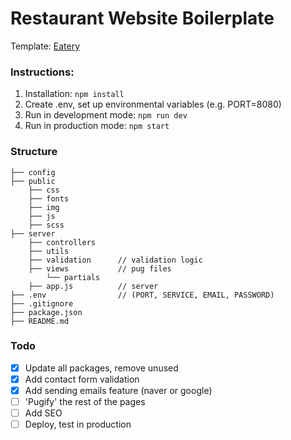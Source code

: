 # Restaurant Website Boilerplate

Template: [Eatery][eatery]

### Instructions:

1. Installation: `npm install`
2. Create .env, set up environmental variables (e.g. PORT=8080)
3. Run in development mode: `npm run dev`
4. Run in production mode: `npm start`

### Structure

```
├── config
├── public
    ├── css
    ├── fonts
    ├── img
    ├── js
    ├── scss
├── server
    ├── controllers
    ├── utils
    ├── validation      // validation logic
    ├── views           // pug files
        └── partials
    ├── app.js          // server
├── .env                // (PORT, SERVICE, EMAIL, PASSWORD)
├── .gitignore
├── package.json
├── README.md
```

### Todo

- [x] Update all packages, remove unused
- [x] Add contact form validation
- [x] Add sending emails feature (naver or google)
- [ ] 'Pugify' the rest of the pages
- [ ] Add SEO
- [ ] Deploy, test in production

[eatery]: https://colorlib.com/wp/template/eatery/
